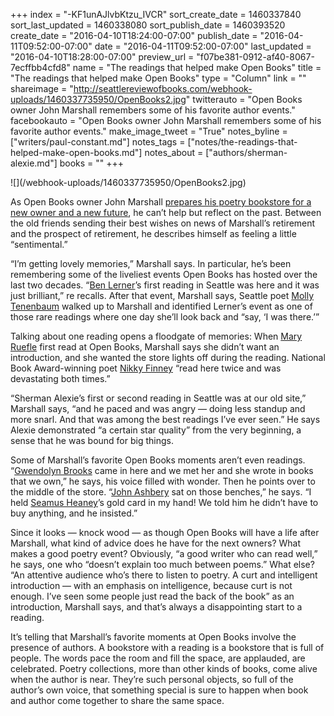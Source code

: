 +++
index = "-KF1unAJlvbKtzu_IVCR"
sort_create_date = 1460337840
sort_last_updated = 1460338080
sort_publish_date = 1460393520
create_date = "2016-04-10T18:24:00-07:00"
publish_date = "2016-04-11T09:52:00-07:00"
date = "2016-04-11T09:52:00-07:00"
last_updated = "2016-04-10T18:28:00-07:00"
preview_url = "f07be381-0912-af40-8067-7ecffbb4cfd8"
name = "The readings that helped make Open Books"
title = "The readings that helped make Open Books"
type = "Column"
link = ""
shareimage = "http://seattlereviewofbooks.com/webhook-uploads/1460337735950/OpenBooks2.jpg"
twitterauto = "Open Books owner John Marshall remembers some of his favorite author events."
facebookauto = "Open Books owner John Marshall remembers some of his favorite author events."
make_image_tweet = "True"
notes_byline = ["writers/paul-constant.md"]
notes_tags = ["notes/the-readings-that-helped-make-open-books.md"]
notes_about = ["authors/sherman-alexie.md"]
books = ""
+++
<p class="image">![](/webhook-uploads/1460337735950/OpenBooks2.jpg)</p>

As Open Books owner John Marshall [prepares his poetry bookstore for a new owner and a new future]( http://seattlereviewofbooks.com/notes/2016/04/04/open-books-owner-john-marshall-is-in-the-closing-stages-of-selling-the-shop-to-a-new-owner/), he can’t help but reflect on the past. Between the old friends sending their best wishes on news of Marshall’s retirement and the prospect of retirement, he describes himself as feeling a little “sentimental.”

“I’m getting lovely memories,” Marshall says. In particular, he’s been remembering some of the liveliest events Open Books has hosted over the last two decades. “[Ben Lerner]( http://www.poetryfoundation.org/bio/ben-lerner)’s first reading in Seattle was here and it was just brilliant,” re recalls. After that event, Marshall says, Seattle poet [Molly Tenenbaum]( http://www.mollytenenbaum.com/) walked up to Marshall and identified Lerner’s event as one of those rare readings where one day she’ll look back and “say, ‘I was there.’”

Talking about one reading opens a floodgate of memories: When [Mary Ruefle]( http://www.poetryfoundation.org/bio/mary-ruefle) first read at Open Books, Marshall says she didn’t want an introduction, and she wanted the store lights off during the reading. National Book Award-winning poet [Nikky Finney]( http://www.poetryfoundation.org/bio/nikky-finney) “read here twice and was devastating both times.”

“Sherman Alexie’s first or second reading in Seattle was at our old site,” Marshall says, “and he paced and was angry — doing less standup and more snarl. And that was among the best readings I’ve ever seen.” He says Alexie demonstrated “a certain star quality” from the very beginning, a sense that he was bound for big things.

Some of Marshall’s favorite Open Books moments aren’t even readings. “[Gwendolyn Brooks]( http://www.poetryfoundation.org/bio/gwendolyn-brooks) came in here and we met her and she wrote in books that we own,” he says, his voice filled with wonder. Then he points over to the middle of the store. “[John Ashbery]( http://www.poetryfoundation.org/bio/john-ashbery) sat on those benches,” he says. “I held [Seamus Heaney]( http://www.poetryfoundation.org/bio/seamus-heaney)’s gold card in my hand! We told him he didn’t have to buy anything, and he insisted.”

Since it looks — knock wood — as though Open Books will have a life after Marshall, what kind of advice does he have for the next owners? What makes a good poetry event? Obviously, “a good writer who can read well,” he says, one who “doesn’t explain too much between poems.” What else? “An attentive audience who’s there to listen to poetry. A curt and intelligent introduction — with an emphasis on intelligence, because curt is not enough. I’ve seen some people just read the back of the book” as an introduction, Marshall says, and that’s always a disappointing start to a reading.

It’s telling that Marshall’s favorite moments at Open Books involve the presence of authors. A bookstore with a reading is a bookstore that is full of people. The words pace the room and fill the space, are applauded, are celebrated. Poetry collections, more than other kinds of books, come alive when the author is near. They’re such personal objects, so full of the author’s own voice, that something special is sure to happen when book and author come together to share the same space.
